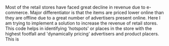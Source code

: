 Most of the retail stores have faced great decline in revenue due to e-commerce. Major differentiator is that the items are priced lower online than they are offline due to a great number of advertisers present online.
Here I am trying to implement a solution to increase the revenue of retail stores. This code helps in identifying 'hotspots' or places in the store with the highest footfall and 'dynamically pricing' advertisers and 
product placers. This is 
